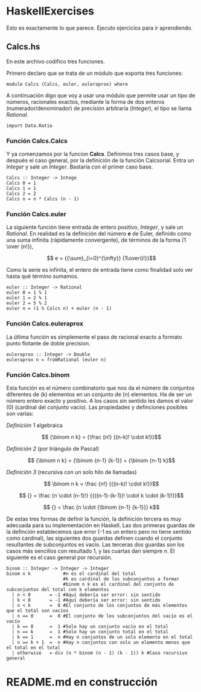 # HaskellExercises

Esto es exactamente lo que parece. Ejecuto ejercicios
para ir aprendiendo.

## Calcs.hs

En este archivo codifico tres funciones.

Primero declaro que se trata de un módulo que exporta
tres funciones:

    module Calcs (Calcs, euler, euleraprox) where

A continuación digo que voy a usar una módulo que
permite usar un tipo de números, racionales exactos,
mediante la forma de dos enteros (numerador/denominador)
de precisión arbitraria (*Integer*), el tipo se llama
*Rational*.

    import Data.Ratio

### Función **Calcs.Calcs**

Y ya comenzamos por la funcion **Calcs**. Definimos
tres casos base, y después el caso general, por la
definición de la función Calcsorial. Entra un *Integer*
y sale un *Integer*. Bastaría con el primer caso base.

    Calcs :: Integer -> Intege
    Calcs 0 = 1
    Calcs 1 = 1
    Calcs 2 = 2
    Calcs n = n * Calcs (n - 1)

### Función **Calcs.euler**

La siguiente función tiene entrada de entero positivo,
*Integer*, y sale un *Rational*. En realidad es la
definición del número **e** de Euler, definido como
una suma infinita (rápidamente convergente), de
términos de la forma \(1 \over {n!}\),

```math
    e = {{\sum}_{i=0}^{\infty}} {1\over{i!}}
```

Como la serie es infinita, el entero de entrada tiene
como finalidad solo ver hasta qué término sumamos.

    euler :: Integer -> Rational
    euler 0 = 1 % 1
    euler 1 = 2 % 1
    euler 2 = 5 % 2
    euler n = (1 % Calcs n) + euler (n - 1)

### Función **Calcs.euleraprox**

La última función es simplemente el paso de
racional exacto a formato punto flotante de
doble precision.

    euleraprox :: Integer -> Double
    euleraprox n = fromRational (euler n)

### Función **Calcs.binom**

Esta función es el número combinatorio que nos da
el número de conjuntos diferentes de \(k\) elementos
en un conjunto de \(n\) elementos.
Ha de ser un número entero exacto y positivo. A los
casos sin sentido les damos el valor \(0\) (cardinal
del conjunto vacío). Las propiedades y definciones
posibles son varias:

*Definición 1* algebraica
```math
    {\binom n k} = {\frac {n!} {(n-k)! \cdot k!}}
```
*Definición 2* (por triángulo de Pascal)
```math
    {\binom n k} = {\binom {n-1} {k-1}} + {\binom {n-1} k}
```
*Definición 3* (recursiva con un solo hilo de llamadas)
```math
	\binom n k = \frac {n!} {{(n-k)! \cdot k!}}
```
```math
	{} =  \frac {n \cdot (n-1)!} {{((n-1)-(k-1))! \cdot k \cdot (k-1)!}}
```
```math
	{} =  \frac {n \cdot {\binom {n-1} {k-1}}} k
```

De estas tres formas de definir la función, la definición tercera es muy adecuada para su implementación en Haskell.
Las dos primeras guardas de la definción establecemos que error (-1 es un entero pero no tiene sentido como cardinal), las siguientes dos guardas
definen cuando el conjunto resultantes de subconjuntos es vacío. 
Las terceras dos guardas son los casos más sencillos con resultado 1, y las cuartas dan siempre *n*. El siguiente es el caso general por recursión.

    binom :: Integer -> Integer -> Integer
    binom n k            #n es el cardinal del total 
                         #k es cardinal de los subconjuntos a formar
                         #binom n k es el cardinal del conjunto de subconjuntos del total con k elementos
      | n < 0       = -1 #Aquí debería ser error: sin sentido
      | k < 0       = -1 #Aquí debería ser error: sin sentido
      | n < k       =  0 #El conjunto de los conjuntos de más elementos que el total son vacíos
      | n == 0      =  0 #El conjunto de los subconjuntos del vacío es el vacío
      | k == 0      =  1 #Solo hay un conjunto vacío en el total
      | n == k      =  1 #Solo hay un conjunto total en el total
      | k == 1      =  n #Hay n conjuntos de un solo elemento en el total
      | n == k + 1  =  n #Hay n conjuntos con solo un elemento menos que el total en el total
      | otherwise   = div (n * binom (n - 1) (k - 1)) k #Caso recursivo general
      
# README.md en construcción
